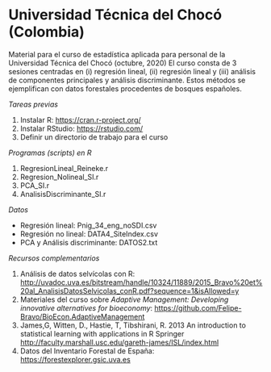 # Universidad Técnica del Chocó (Colombia)
Material para el curso de estadística aplicada para personal de la Universidad Técnica del Chocó (octubre, 2020)
El curso consta de 3 sesiones centradas en (i) regresión lineal, (ii) regresión lineal y (iii) análisis de componentes principales y análisis discriminante. 
Estos métodos se ejemplifican con datos forestales procedentes de bosques españoles.

*Tareas previas*
1. Instalar R: https://cran.r-project.org/
2. Instalar RStudio: https://rstudio.com/
3. Definir un directorio de trabajo para el curso

*Programas (scripts) en R*

1. RegresionLineal_Reineke.r
2. Regresion_Nolineal_SI.r
3. PCA_SI.r
4. AnalisisDiscriminante_SI.r

*Datos*

- Regresión lineal: Pnig_34_eng_noSDI.csv
- Regresión no lineal: DATA4_SiteIndex.csv
- PCA y Análisis discriminante: DATOS2.txt

*Recursos complementarios*

1. Análisis de datos selvícolas con R: http://uvadoc.uva.es/bitstream/handle/10324/11889/2015_Bravo%20et%20al_AnalisisDatosSelvicolas_conR.pdf?sequence=1&isAllowed=y
2. Materiales del curso sobre *Adaptive Management: Developing innovative alternatives for bioeconomy*: https://github.com/Felipe-Bravo/BioEcon.AdaptiveManagement
3. James,G, Witten, D., Hastie, T, Tibshirani, R. 2013 An introduction to statistical learning with applications in R Springer http://faculty.marshall.usc.edu/gareth-james/ISL/index.html                                    
4. Datos del Inventario Forestal de España: https://forestexplorer.gsic.uva.es

